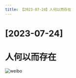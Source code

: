 ```yaml
---
title: 【2023-07-24】人何以而存在
---
```


# [2023-07-24]
# 人何以而存在

![weibo](https://res.cloudinary.com/dzjex8f1r/image/upload/v1711506130/obsidian/32c068d683b946901cdcf299af5c90dc.png)
